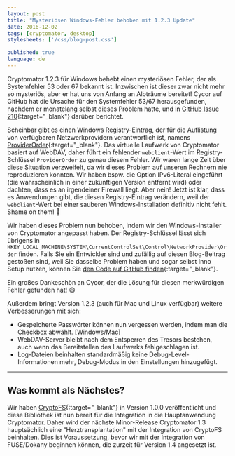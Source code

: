 ```yaml
---
layout: post
title: "Mysteriösen Windows-Fehler behoben mit 1.2.3 Update"
date: 2016-12-02
tags: [cryptomator, desktop]
stylesheets: ['/css/blog-post.css']

published: true
language: de
---
```

Cryptomator 1.2.3 für Windows behebt einen mysteriösen Fehler, der als Systemfehler 53 oder 67 bekannt ist. Inzwischen ist dieser zwar nicht mehr so mysteriös, aber er hat uns von Anfang an Albträume bereitet! Cycor auf GitHub hat die Ursache für den Systemfehler 53/67 herausgefunden, nachdem er monatelang selbst dieses Problem hatte, und in [GitHub Issue 210](https://github.com/cryptomator/cryptomator/issues/210#issuecomment-262034669){:target="_blank"} darüber berichtet.

Scheinbar gibt es einen Windows Registry-Eintrag, der für die Auflistung von verfügbaren Netzwerkprovidern verantwortlich ist, namens [ProviderOrder](https://technet.microsoft.com/en-us/library/cc959369.aspx){:target="_blank"}. Das virtuelle Laufwerk von Cryptomator basiert auf WebDAV, daher führt ein fehlender `webclient`-Wert im Registry-Schlüssel `ProviderOrder` zu genau diesem Fehler. Wir waren lange Zeit über diese Situation verzweifelt, da wir dieses Problem auf unseren Rechnern nie reproduzieren konnten. Wir haben bspw. die Option IPv6-Literal eingeführt (die wahrscheinlich in einer zukünftigen Version entfernt wird) oder dachten, dass es an irgendeiner Firewall liegt. Aber nein! Jetzt ist klar, dass es Anwendungen gibt, die diesen Registry-Eintrag verändern, weil der `webclient`-Wert bei einer sauberen Windows-Installation definitiv nicht fehlt. Shame on them! :bell:

Wir haben dieses Problem nun behoben, indem wir den Windows-Installer von Cryptomator angepasst haben. Der Registry-Schlüssel lässt sich übrigens in `HKEY_LOCAL_MACHINE\SYSTEM\CurrentControlSet\Control\NetworkProvider\Order` finden. Falls Sie ein Entwickler sind und zufällig auf diesen Blog-Beitrag gestoßen sind, weil Sie dasselbe Problem haben und sogar selbst Inno Setup nutzen, können Sie [den Code auf GitHub finden](https://github.com/cryptomator/cryptomator-win/blob/master/package/windows/Cryptomator.iss){:target="_blank"}.

Ein großes Dankeschön an Cycor, der die Lösung für diesen merkwürdigen Fehler gefunden hat! :smile:

Außerdem bringt Version 1.2.3 (auch für Mac und Linux verfügbar) weitere Verbesserungen mit sich:

- Gespeicherte Passwörter können nun vergessen werden, indem man die Checkbox abwählt. [Windows/Mac]
- WebDAV-Server bleibt nach dem Entsperren des Tresors bestehen, auch wenn das Bereitstellen des Laufwerks fehlgeschlagen ist.
- Log-Dateien beinhalten standardmäßig keine Debug-Level-Informationen mehr, Debug-Modus in den Einstellungen hinzugefügt.

<hr/>

## Was kommt als Nächstes?
Wir haben [CryptoFS](https://github.com/cryptomator/cryptofs){:target="_blank"} in Version 1.0.0 veröffentlicht und diese Bibliothek ist nun bereit für die Integration in die Hauptanwendung Cryptomator. Daher wird der nächste Minor-Release Cryptomator 1.3 hauptsächlich eine "Herztransplantation" mit der Integration von CryptoFS beinhalten. Dies ist Voraussetzung, bevor wir mit der Integration von FUSE/Dokany beginnen können, die zurzeit für Version 1.4 angesetzt ist.
